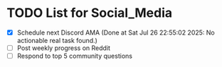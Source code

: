 # TODO List for Social_Media

- [x] Schedule next Discord AMA  (Done at Sat Jul 26 22:55:02 2025: No actionable real task found.)
- [ ] Post weekly progress on Reddit
- [ ] Respond to top 5 community questions